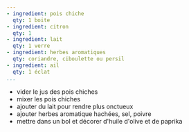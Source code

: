 ```yaml
---
- ingredient: pois chiche
  qty: 1 boite
- ingredient: citron
  qty: 1 
- ingredient: lait
  qty: 1 verre
- ingredient: herbes aromatiques
  qty: coriandre, ciboulette ou persil
- ingredient: ail
  qty: 1 éclat
...
```

* vider le jus des pois chiches
* mixer les pois chiches
* ajouter du lait pour rendre plus onctueux
* ajouter herbes aromatique hachées, sel, poivre
* mettre dans un bol et décorer d'huile d'olive et de paprika
